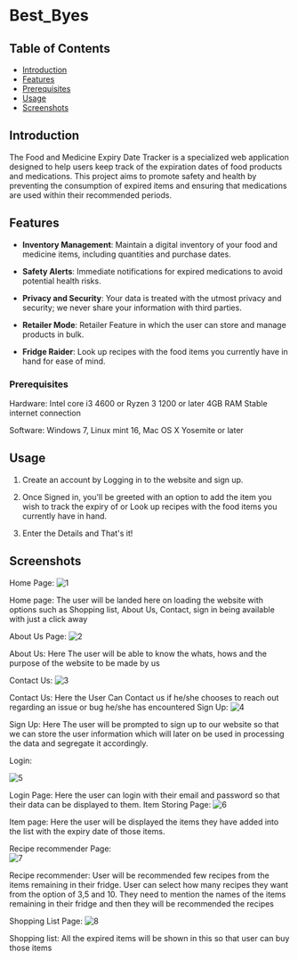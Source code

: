 # Best_Byes

## Table of Contents
- [Introduction](#introduction)
- [Features](#features)
- [Prerequisites](#prerequisites) 
- [Usage](#usage)
- [Screenshots](#screenshots)


## Introduction

The Food and Medicine Expiry Date Tracker is a specialized web application designed to help users keep track of the expiration dates of food products and medications. This project aims to promote safety and health by preventing the consumption of expired items and ensuring that medications are used within their recommended periods.

## Features

- **Inventory Management**: Maintain a digital inventory of your food and medicine items, including quantities and purchase dates.

- **Safety Alerts**: Immediate notifications for expired medications to avoid potential health risks.

- **Privacy and Security**: Your data is treated with the utmost privacy and security; we never share your information with third parties.

- **Retailer Mode**: Retailer Feature in which the user can store and manage products in bulk.

- **Fridge Raider**: Look up recipes with the food items you currently have in hand for ease of mind.

### Prerequisites

Hardware: 
Intel core i3 4600 or Ryzen 3 1200 or later 
4GB RAM 
Stable internet connection 

Software: 
Windows 7, Linux mint 16, Mac OS X Yosemite or later 




## Usage

1. Create an account by Logging in to the website and sign up.

2. Once Signed in, you'll be greeted with an option to add the item you wish to track the expiry of or Look up recipes with the food items you currently have in hand.

3. Enter the Details and That's it!

## Screenshots


Home Page: 
  ![1](https://github.com/RonakWadhwa66/Best_Byes/assets/88489591/504a4a70-5dfd-4627-b309-920b453f1429)

                                          
Home page: The user will be landed here on loading the website with options such as Shopping list, About Us, Contact, sign in being available with just a click away



About Us Page: 
   ![2](https://github.com/RonakWadhwa66/Best_Byes/assets/88489591/c7f90c8c-68ab-4e9b-966b-bd4044bac973)

 
                                  
About Us: Here The user will be able to know the whats, hows and the purpose of the website to be made by us 
 
Contact Us: 
  ![3](https://github.com/RonakWadhwa66/Best_Byes/assets/88489591/6d7ebb68-cb5d-4566-a952-09eb73cf789f)

                              
                        
Contact Us: Here the User Can Contact us if he/she chooses to reach out regarding an issue or bug he/she has encountered
Sign Up: 
  ![4](https://github.com/RonakWadhwa66/Best_Byes/assets/88489591/10fec5b0-2b48-4b7a-ace0-7e2103a2256f)

 
                                    
Sign Up: Here The user will be prompted to sign up to our website so that we can store the user information which will later on be used in processing the data and segregate it accordingly.

Login: 
  
 ![5](https://github.com/RonakWadhwa66/Best_Byes/assets/88489591/3b876dee-bbc1-4ef9-b293-5c3a61f2e9ef)

                             
                                      
 Login Page: Here the user can login with their email and password so that their data can be displayed to them.
Item Storing Page: 
  ![6](https://github.com/RonakWadhwa66/Best_Byes/assets/88489591/576689d1-1135-4a41-a573-7bafd8ee6565)

                                     
Item page: Here the user will be displayed the items they have added into the list with the expiry date of those items.

Recipe recommender Page:   
                    ![7](https://github.com/RonakWadhwa66/Best_Byes/assets/88489591/41b52305-d855-474f-be7a-a6ebee2b13a4)

                      
Recipe recommender: User will be recommended few recipes from the items remaining in their fridge. User can select how many recipes they want from the option of 3,5 and 10. They need to mention the names of the items remaining in their fridge and then they will be recommended the recipes 

Shopping List Page:
                    ![8](https://github.com/RonakWadhwa66/Best_Byes/assets/88489591/f4294cea-a8c5-40b1-bdab-44058fcbfe56)

                    

Shopping list: All the expired items will be shown in this so that user can buy those items
